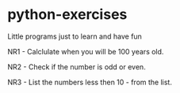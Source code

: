 # python-exercises
Little programs just to learn and have fun

NR1 - Calclulate when you will be 100 years old.

NR2 - Check if the number is odd or even.

NR3 - List the numbers less then 10 - from the list.
